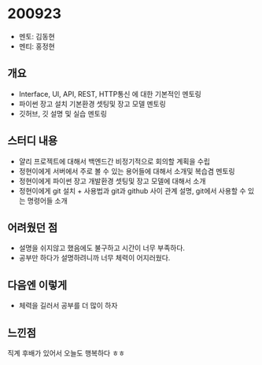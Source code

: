 # 200923
- 멘토: 김동현
- 멘티: 홍정현

## 개요
- Interface, UI, API, REST, HTTP통신 에 대한 기본적인 멘토링 
- 파이썬 장고 설치 기본환경 셋팅및 장고 모델 멘토링
- 깃허브, 깃 설명 및 실습 멘토링

## 스터디 내용
- 얄리 프로젝트에 대해서 백엔드간 비정기적으로 회의할 계획을 수립
- 정현이에게 서버에서 주로 볼 수 있는 용어들에 대해서 소개및 복습겸 멘토링
- 정현이에게 파이썬 장고 개발환경 셋팅및 장고 모델에 대해서 소개
- 정현이에게 git 설치 + 사용법과 git과 github 사이 관계 설명, git에서 사용할 수 있는 명령어들 소개

## 어려웠던 점
- 설명을 쉬지않고 했음에도 불구하고 시간이 너무 부족하다.
- 공부만 하다가 설명하려니까 너무 체력이 어지러웠다.

## 다음엔 이렇게
- 체력을 길러서 공부를 더 많이 하자

## 느낀점
직계 후배가 있어서 오늘도 행복하다 ㅎㅎ
